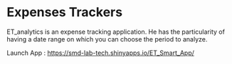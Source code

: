 # Expenses Trackers 
ET_analytics is an expense tracking application. He has the particularity of having a date range on which you can choose the period to analyze.

Launch App : https://smd-lab-tech.shinyapps.io/ET_Smart_App/

